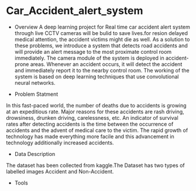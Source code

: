 # Car_Accident_alert_system





- Overview
A deep learning project for Real time car accident alert system through live CCTV cameras will be bulid to save lives.for resion delayed medical attention, the accident victims might die as well. As a solution to these problems, we introduce a system that detects road accidents and will provide an alert message to the most proximate control room immediately. The camera module of the system is deployed in accident-prone areas. Whenever an accident occurs, it will detect the accident and immediately report it to the nearby control room. The working of the system is based on deep learning techniques that use convolutional neural networks.




- Problem Statment 


In this fast-paced world, the number of deaths due to accidents is growing at an expeditious rate. Major reasons for these accidents are rash driving, drowsiness, drunken driving, carelessness, etc. An indicator of survival rates after detecting accidents is the time between the occurrence of accidents and the advent of medical care to the victim. The rapid growth of technology has made everything more facile and this advancement in technology additionally increased accidents.



- Data Description 

The dataset has been collected from kaggle.The Dataset has two types of labelled images Accident and Non-Accident.


- Tools 
